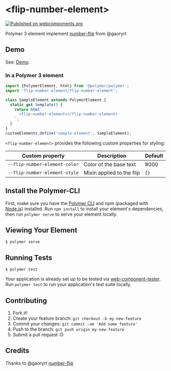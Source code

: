 # \<flip-number-element\>

[![Published on webcomponents.org](https://img.shields.io/badge/webcomponents.org-published-blue.svg)](https://www.webcomponents.org/element/owner/my-element)

Polymer 3 element implement [number-flip](https://github.com/gaoryrt/number-flip) from @gaoryrt

## Demo

See: [Demo](https://www.webcomponents.org/element/flip-number-element/flip-number-element/demo/index.html).

### In a Polymer 3 element
```js
import {PolymerElement, html} from '@polymer/polymer';
import 'flip-number-element/flip-number-element';

class SampleElement extends PolymerElement {
  static get template() {
    return html`
      <flip-number-element></flip-number-element>
    `;
  }
}
customElements.define('sample-element', SampleElement);
```


 `<flip-number-element>` provides the following custom properties
 for styling:

 Custom property | Description | Default
 ----------------|-------------|----------
 `--flip-number-element-color` | Color of the base text | #000
 `--flip-number-element-style` | Mixin applied to the flip | `{}`

## Install the Polymer-CLI

First, make sure you have the [Polymer CLI](https://www.npmjs.com/package/polymer-cli) and npm (packaged with [Node.js](https://nodejs.org)) installed. Run `npm install` to install your element's dependencies, then run `polymer serve` to serve your element locally.

## Viewing Your Element

```
$ polymer serve
```

## Running Tests

```
$ polymer test
```

Your application is already set up to be tested via [web-component-tester](https://github.com/Polymer/web-component-tester). Run `polymer test` to run your application's test suite locally.

## Contributing
1. Fork it!
2. Create your feature branch: `git checkout -b my-new-feature`
3. Commit your changes: `git commit -am 'Add some feature'`
4. Push to the branch: `git push origin my-new-feature`
5. Submit a pull request :D

## Credits

Thanks to @gaoryrt [number-flip](https://github.com/gaoryrt/number-flip)
